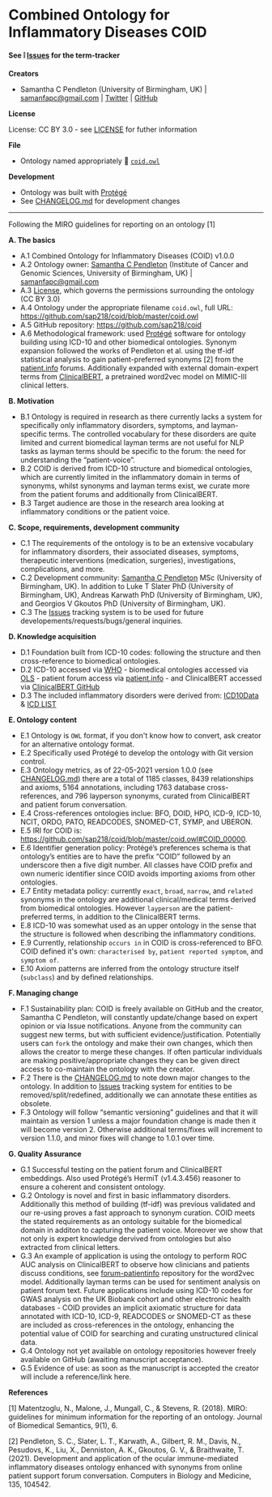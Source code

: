 # Combined Ontology for Inflammatory Diseases **COID**

#### See :grey_exclamation: [Issues](https://github.com/sap218/coid/issues)  for the term-tracker

**Creators**

* Samantha C Pendleton (University of Birmingham, UK) | [samanfapc@gmail.com](mailto:samanfapc@gmail.com) | [Twitter](https://twitter.com/sap218) | [GitHub](https://github.com/sap218)

**License**

License: CC BY 3.0 - see [LICENSE](https://github.com/sap218/coid/blob/master/LICENSE.md) for futher information

**File**

* Ontology named appropriately :page_facing_up: [`coid.owl`](https://github.com/sap218/coid/blob/master/coid.owl) 

**Development**

* Ontology was built with [Protégé](https://protege.stanford.edu/)
* See [CHANGELOG.md](https://github.com/sap218/coid/blob/master/CHANGELOG.md) for development changes

---

Following the MIRO guidelines for reporting on an ontology [1]

**A. The basics**
  * A.1 Combined Ontology for Inflammatory Diseases (COID) v1.0.0
  * A.2 Ontology owner: [Samantha C Pendleton](https://github.com/sap218) (Institute of Cancer and Genomic Sciences, University of Birmingham, UK) | [samanfapc@gmail.com](mailto:samanfapc@gmail.com)
  * A.3 [License](https://github.com/sap218/coid/blob/master/LICENSE.md), which governs the permissions surrounding the ontology (CC BY 3.0)
  * A.4 Ontology under the appropriate filename `coid.owl`, full URL: https://github.com/sap218/coid/blob/master/coid.owl
  * A.5 GitHub repository: https://github.com/sap218/coid
  * A.6 Methodological framework: used [Protégé](https://protege.stanford.edu/) software for ontology building using ICD-10 and other biomedical ontologies. Synonym expansion followed the works of Pendleton et al. using the tf-idf statistical analysis to gain patient-preferred synonyms [2] from the [patient.info](https://patient.info/forums) forums. Additionally expanded with external domain-expert terms from [ClinicalBERT](https://github.com/kexinhuang12345/clinicalBERT), a pretrained word2vec model on MIMIC-III clinical letters.
  
**B. Motivation**
  * B.1 Ontology is required in research as there currently lacks a system for specifically only inflammatory disorders, symptoms, and layman-specific terms. The controlled vocabulary for these disorders are quite limited and current biomedical layman terms are not useful for NLP tasks as layman terms should be specific to the forum: the need for understanding the “patient-voice”.
  * B.2 COID is derived from ICD-10 structure and biomedical ontologies, which are currently limited in the inflammatory domain in terms of synonyms, whilst synonyms and layman terms exist, we curate more from the patient forums and additionally from ClinicalBERT.
  * B.3 Target audience are those in the research area looking at inflammatory conditions or the patient voice.

**C. Scope, requirements, development community**
  * C.1 The requirements of the ontology is to be an extensive vocabulary for inflammatory disorders, their associated diseases, symptoms, therapeutic interventions (medication, surgeries), investigations, complications, and more.
  * C.2 Development community: [Samantha C Pendleton](https://github.com/sap218) MSc (University of Birmingham, UK). In addition to Luke T Slater PhD (University of Birmingham, UK), Andreas Karwath PhD (University of Birmingham, UK), and Georgios V Gkoutos PhD (University of Birmingham, UK).
  * C.3 The [Issues](https://github.com/sap218/coid/issues) tracking system is to be used for future developements/requests/bugs/general inquiries.

**D. Knowledge acquisition**
  * D.1 Foundation built from ICD-10 codes: following the structure and then cross-reference to biomedical ontologies.
  * D.2 ICD-10 accessed via [WHO](https://icd.who.int/browse10/2016/en#/) - biomedical ontologies accessed via [OLS](https://www.ebi.ac.uk/ols/index) - patient forum access via [patient.info](https://patient.info/forums) - and ClinicalBERT accessed via [ClinicalBERT GitHub](https://github.com/kexinhuang12345/clinicalBERT)
  * D.3 The included inflammatory disorders were derived from: [ICD10Data](https://www.icd10data.com/ICD10CM/Index/I/Inflammation%2C_inflamed%2C_inflammatory) & [ICD LIST](https://icdlist.com/?t=icd10&s=inflammation)
  
**E. Ontology content**
  * E.1 Ontology is `OWL` format, if you don't know how to convert, ask creator for an alternative ontology format.
  * E.2 Specifically used Protégé to develop the ontology with Git version control.
  * E.3 Ontology metrics, as of 22-05-2021 version 1.0.0 (see [CHANGELOG.md](https://github.com/sap218/coid/blob/master/CHANGELOG.md)) there are a total of 1185 classes, 8439 relationships and axioms, 5164 annotations, including 1763 database cross-references, and 796 layperson synonyms, curated from ClinicalBERT and patient forum conversation.
  * E.4 Cross-references ontologies inclue: BFO, DOID, HPO, ICD-9, ICD-10, NCIT, ORDO, PATO, READCODES, SNOMED-CT, SYMP, and UBERON.
  * E.5 IRI for COID is: https://github.com/sap218/coid/blob/master/coid.owl#COID_00000.
  * E.6 Identifier generation policy: Protégé’s preferences schema is that ontology’s entities are to have the prefix “COID” followed by an underscore then a five digit number. All classes have COID prefix and own numeric identifier since COID avoids importing axioms from other ontologies.
  * E.7 Entity metadata policy: currently `exact`, `broad`, `narrow`, and `related` synonyms in the ontology are additional clinical/medical terms derived from biomedical ontologies. However `layperson` are the patient-preferred terms, in addition to the ClinicalBERT terms.
  * E.8 ICD-10 was somewhat used as an upper ontology in the sense that the structure is followed when describing the inflammatory conditions.
  * E.9 Currently, relationship `occurs in` in COID is cross-referenced to BFO. COID defined it's own: `characterised by`, `patient reported symptom`, and `symptom of`.
  * E.10 Axiom patterns are inferred from the ontology structure itself (`subclass`) and by defined relationships.

**F. Managing change**
  * F.1 Sustainability plan: COID is freely available on GitHub and the creator, Samantha C Pendleton, will constantly update/change based on expert opinion or via Issue notifications. Anyone from the community can suggest new terms, but with sufficient evidence/justification. Potentially users can `fork` the ontology and make their own changes, which then allows the creator to merge these changes. If often particular individuals are making positive/appropriate changes they can be given direct access to co-maintain the ontology with the creator.
  * F.2 There is the [CHANGELOG.md](https://github.com/sap218/coid/blob/master/CHANGELOG.md) to note down major changes to the ontology. In addition to [Issues](https://github.com/sap218/coid/issues) tracking system for entities to be removed/split/redefined, additionally we can annotate these entities as obsolete. 
  * F.3 Ontology will follow “semantic versioning” guidelines and that it will maintain as version 1 unless a major foundation change is made then it will become version 2. Otherwise additional terms/fixes will increment to version 1.1.0, and minor fixes will change to 1.0.1 over time.

**G. Quality Assurance**
  * G.1 Successful testing on the patient forum and ClinicalBERT embeddings. Also used Protégé’s HermiT (v1.4.3.456) reasoner to ensure a coherent and consistent ontology. 
  * G.2 Ontology is novel and first in basic inflammatory disorders. Additionally this method of building (tf-idf) was previous validated and our re-using proves a fast approach to synonym curation. COID meets the stated requirements as an ontology suitable for the biomedical domain in additon to capturing the patient voice. Moreover we show that not only is expert knowledge dervived from ontologies but also extracted from clinical letters.
  * G.3 An example of application is using the ontology to perform ROC AUC analysis on ClinicalBERT to observe how clinicians and patients discuss conditions, see [forum-patientinfo](https://github.com/sap218/forum-patientinfo) repository for the word2vec model. Additionally layman terms can be used for sentiment analysis on patient forum text. Future applications include using ICD-10 codes for GWAS analysis on the UK Biobank cohort and other electronic health databases - COID provides an implicit axiomatic structure for data annotated with ICD-10, ICD-9, READCODES or SNOMED-CT as these are included as cross-references in the ontology, enhancing the potential value of COID for searching and curating unstructured clinical data.
  * G.4 Ontology not yet available on ontology repositories however freely available on GitHub (awaiting manuscript acceptance).
  * G.5 Evidence of use: as soon as the manuscript is accepted the creator will include a reference/link here.
  
**References**

[1] Matentzoglu, N., Malone, J., Mungall, C., & Stevens, R. (2018). MIRO: guidelines for minimum information for the reporting of an ontology. Journal of Biomedical Semantics, 9(1), 6.

[2] Pendleton, S. C., Slater, L. T., Karwath, A., Gilbert, R. M., Davis, N., Pesudovs, K., Liu, X., Denniston, A. K., Gkoutos, G. V., & Braithwaite, T. (2021). Development and application of the ocular immune-mediated inflammatory diseases ontology enhanced with synonyms from online patient support forum conversation. Computers in Biology and Medicine, 135, 104542.
